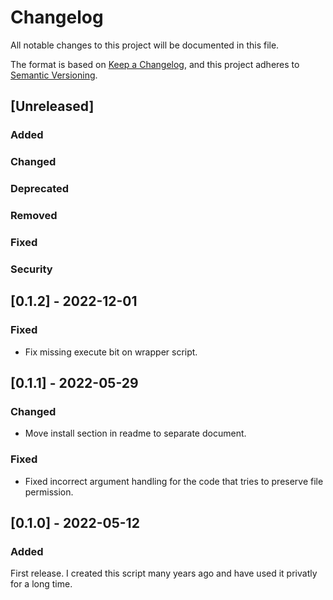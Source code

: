 # Changelog

All notable changes to this project will be documented in this file.

The format is based on [Keep a Changelog](https://keepachangelog.com/en/1.0.0/),
and this project adheres to [Semantic Versioning](https://semver.org/spec/v2.0.0.html).

## [Unreleased]

### Added

### Changed

### Deprecated

### Removed

### Fixed

### Security

## [0.1.2] - 2022-12-01

### Fixed

- Fix missing execute bit on wrapper script.

## [0.1.1] - 2022-05-29

### Changed

- Move install section in readme to separate document.

### Fixed

- Fixed incorrect argument handling for the code that tries to preserve file
  permission.

## [0.1.0] - 2022-05-12

### Added

First release. I created this script many years ago and have used it
privatly for a long time.
